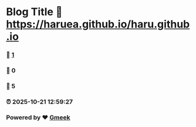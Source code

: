 # Blog Title :link: https://haruea.github.io/haru.github.io 
### :page_facing_up: [1](https://haruea.github.io/haru.github.io/tag.html) 
### :speech_balloon: 0 
### :hibiscus: 5 
### :alarm_clock: 2025-10-21 12:59:27 
### Powered by :heart: [Gmeek](https://github.com/Meekdai/Gmeek)
